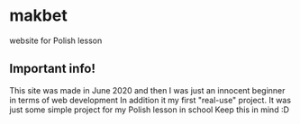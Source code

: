 # makbet
website for Polish lesson

## Important info!
This site was made in June 2020 and then I was just an innocent beginner in terms of web development
In addition it my first "real-use" project. It was just some simple project for my Polish lesson in school
Keep this in mind :D
